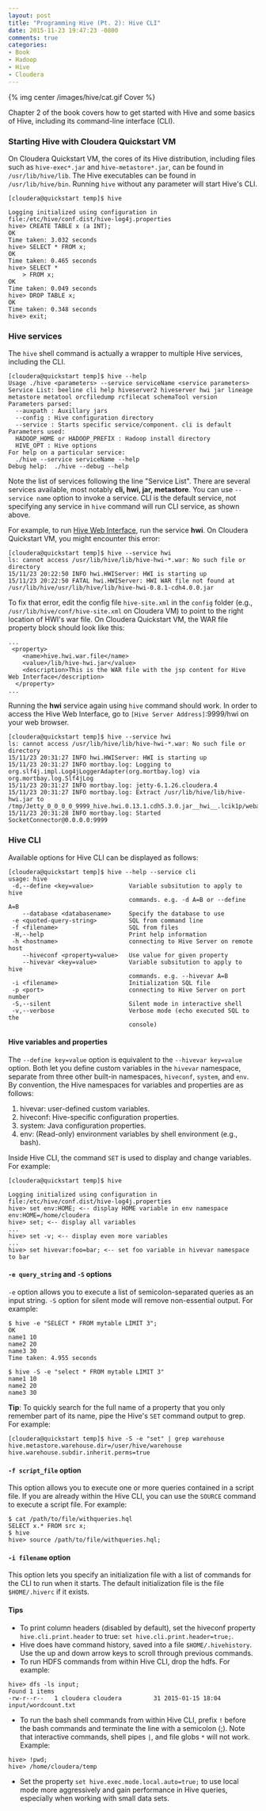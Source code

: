 ```yaml
---
layout: post
title: "Programming Hive (Pt. 2): Hive CLI"
date: 2015-11-23 19:47:23 -0800
comments: true
categories: 
- Book
- Hadoop
- Hive
- Cloudera
---
```


{% img center /images/hive/cat.gif Cover %}

Chapter 2 of the book covers how to get started with Hive and some basics of Hive, including its command-line interface (CLI).

### Starting Hive with Cloudera Quickstart VM

On Cloudera Quickstart VM, the cores of its Hive distribution, including files such as `hive-exec*.jar` and `hive-metastore*.jar`, can be found in `/usr/lib/hive/lib`. The Hive executables can be found in `/usr/lib/hive/bin`. Running `hive` without any parameter will start Hive's CLI.
 
```
[cloudera@quickstart temp]$ hive

Logging initialized using configuration in file:/etc/hive/conf.dist/hive-log4j.properties
hive> CREATE TABLE x (a INT);
OK
Time taken: 3.032 seconds
hive> SELECT * FROM x;
OK
Time taken: 0.465 seconds
hive> SELECT *        
    > FROM x;
OK
Time taken: 0.049 seconds
hive> DROP TABLE x;
OK
Time taken: 0.348 seconds
hive> exit;
```

### Hive services

The `hive` shell command is actually a wrapper to multiple Hive services, including the CLI.

```
[cloudera@quickstart temp]$ hive --help
Usage ./hive <parameters> --service serviceName <service parameters>
Service List: beeline cli help hiveserver2 hiveserver hwi jar lineage metastore metatool orcfiledump rcfilecat schemaTool version 
Parameters parsed:
  --auxpath : Auxillary jars 
  --config : Hive configuration directory
  --service : Starts specific service/component. cli is default
Parameters used:
  HADOOP_HOME or HADOOP_PREFIX : Hadoop install directory
  HIVE_OPT : Hive options
For help on a particular service:
  ./hive --service serviceName --help
Debug help:  ./hive --debug --help
```

Note the list of services following the line "Service List". There are several services available, most notably **cli, hwi, jar, metastore**. You can use `--service name` option to invoke a service. CLI is the default service, not specifying any service in `hive` command will run CLI service, as shown above.

For example, to run [Hive Web Interface](https://cwiki.apache.org/confluence/display/Hive/HiveWebInterface), run the service **hwi**. On Cloudera Quickstart VM, you might encounter this error:

```
[cloudera@quickstart temp]$ hive --service hwi
ls: cannot access /usr/lib/hive/lib/hive-hwi-*.war: No such file or directory
15/11/23 20:22:50 INFO hwi.HWIServer: HWI is starting up
15/11/23 20:22:50 FATAL hwi.HWIServer: HWI WAR file not found at /usr/lib/hive/usr/lib/hive/lib/hive-hwi-0.8.1-cdh4.0.0.jar
```
To fix that error, edit the config file `hive-site.xml` in the `config` folder (e.g., `/usr/lib/hive/conf/hive-site.xml` on Cloudera VM) to point to the right location of HWI's war file. On Cloudera Quickstart VM, the WAR file property block should look like this:

```
...
 <property>
    <name>hive.hwi.war.file</name>
    <value>/lib/hive-hwi.jar</value>
    <description>This is the WAR file with the jsp content for Hive Web Interface</description>
  </property>
...
```
Running the **hwi** service again using `hive` command should work. In order to access the Hive Web Interface, go to `[Hive Server Address]`:9999/hwi on your web browser.

```
[cloudera@quickstart temp]$ hive --service hwi
ls: cannot access /usr/lib/hive/lib/hive-hwi-*.war: No such file or directory
15/11/23 20:31:27 INFO hwi.HWIServer: HWI is starting up
15/11/23 20:31:27 INFO mortbay.log: Logging to org.slf4j.impl.Log4jLoggerAdapter(org.mortbay.log) via org.mortbay.log.Slf4jLog
15/11/23 20:31:27 INFO mortbay.log: jetty-6.1.26.cloudera.4
15/11/23 20:31:27 INFO mortbay.log: Extract /usr/lib/hive/lib/hive-hwi.jar to /tmp/Jetty_0_0_0_0_9999_hive.hwi.0.13.1.cdh5.3.0.jar__hwi__.lcik1p/webapp
15/11/23 20:31:28 INFO mortbay.log: Started SocketConnector@0.0.0.0:9999
```

### Hive CLI

Available options for Hive CLI can be displayed as follows:

```
[cloudera@quickstart temp]$ hive --help --service cli
usage: hive
 -d,--define <key=value>          Variable subsitution to apply to hive
                                  commands. e.g. -d A=B or --define A=B
    --database <databasename>     Specify the database to use
 -e <quoted-query-string>         SQL from command line
 -f <filename>                    SQL from files
 -H,--help                        Print help information
 -h <hostname>                    connecting to Hive Server on remote host
    --hiveconf <property=value>   Use value for given property
    --hivevar <key=value>         Variable subsitution to apply to hive
                                  commands. e.g. --hivevar A=B
 -i <filename>                    Initialization SQL file
 -p <port>                        connecting to Hive Server on port number
 -S,--silent                      Silent mode in interactive shell
 -v,--verbose                     Verbose mode (echo executed SQL to the
                                  console)
```

#### Hive variables and properties

The `--define key=value` option is equivalent to the `--hivevar key=value` option. Both let you define custom variables in the `hivevar` namespace, separate from three other built-in namespaces, `hiveconf`, `system`, and `env`. By convention, the Hive namespaces for variables and properties are as follows:

1. hivevar: user-defined custom variables.
1. hiveconf: Hive-specific configuration properties.
1. system: Java configuration properties.
1. env: (Read-only) environment variables by shell environment (e.g., bash).

Inside Hive CLI, the command `SET` is used to display and change variables. For example:

```
[cloudera@quickstart temp]$ hive

Logging initialized using configuration in file:/etc/hive/conf.dist/hive-log4j.properties
hive> set env:HOME; <-- display HOME variable in env namespace
env:HOME=/home/cloudera
hive> set; <-- display all variables
...
hive> set -v; <-- display even more variables
...
hive> set hivevar:foo=bar; <-- set foo variable in hivevar namespace to bar
```


#### `-e query_string` and `-S` options

`-e` option allows you to execute a list of semicolon-separated queries as an input string. `-S` option for silent mode will remove non-essential output. For example:

```
$ hive -e "SELECT * FROM mytable LIMIT 3";
OK
name1 10
name2 20
name3 30
Time taken: 4.955 seconds
```

```
$ hive -S -e "select * FROM mytable LIMIT 3"
name1 10
name2 20
name3 30
```

**Tip**: To quickly search for the full name of a property that you only remember part of its name, pipe the Hive's `SET` command output to grep. For example:

```
[cloudera@quickstart temp]$ hive -S -e "set" | grep warehouse
hive.metastore.warehouse.dir=/user/hive/warehouse
hive.warehouse.subdir.inherit.perms=true
```

#### `-f script_file` option

This option allows you to execute one or more queries contained in a script file. If you are already within the Hive CLI, you can use the `SOURCE` command to execute a script file. For example:

```
$ cat /path/to/file/withqueries.hql
SELECT x.* FROM src x;
$ hive
hive> source /path/to/file/withqueries.hql;
``` 

#### `-i filename` option

This option lets you specify an initialization file with a list of commands for the CLI to run when it starts. The default initialization file is the file `$HOME/.hiverc` if it exists.

#### Tips

* To print column headers (disabled by default), set the hiveconf property `hive.cli.print.header` to true: `set hive.cli.print.header=true;`.
* Hive does have command history, saved into a file `$HOME/.hivehistory`. Use the up and down arrow keys to scroll through previous commands.
* To run HDFS commands from within Hive CLI, drop the hdfs. For example:

```
hive> dfs -ls input; 
Found 1 items
-rw-r--r--   1 cloudera cloudera         31 2015-01-15 18:04 input/wordcount.txt
```

* To run the bash shell commands from within Hive CLI, prefix `!` before the bash commands and terminate the line with a semicolon (;). Note that interactive commands, shell pipes `|`, and file globs `*` will not work. Example: 

```
hive> !pwd;
hive> /home/cloudera/temp
```

* Set the property `set hive.exec.mode.local.auto=true;` to use local mode more aggressively and gain performance in Hive queries, especially when working with small data sets.


